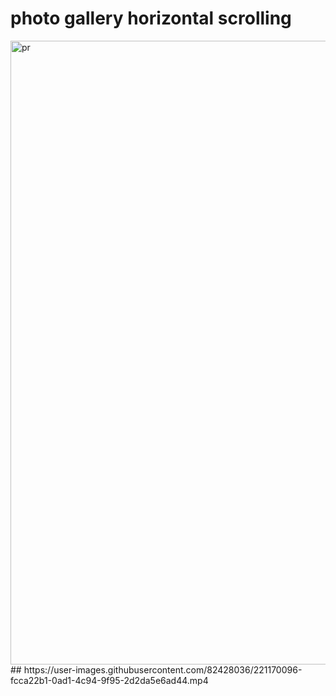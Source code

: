 # photo gallery horizontal scrolling
<img width="998" alt="pr" src="https://user-images.githubusercontent.com/82428036/221170155-73d31afb-e44b-41c7-9162-e40c3ffd4f3e.png">
##
https://user-images.githubusercontent.com/82428036/221170096-fcca22b1-0ad1-4c94-9f95-2d2da5e6ad44.mp4

